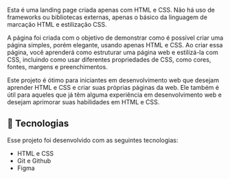 Esta é uma landing page criada apenas com HTML e CSS. Não há uso de frameworks ou bibliotecas externas, apenas o básico da linguagem de marcação HTML e estilização CSS.

A página foi criada com o objetivo de demonstrar como é possível criar uma página simples, porém elegante, usando apenas HTML e CSS. Ao criar essa página, você aprenderá como estruturar uma página web e estilizá-la com CSS, incluindo como usar diferentes propriedades de CSS, como cores, fontes, margens e preenchimentos.

Este projeto é ótimo para iniciantes em desenvolvimento web que desejam aprender HTML e CSS e criar suas próprias páginas da web. Ele também é útil para aqueles que já têm alguma experiência em desenvolvimento web e desejam aprimorar suas habilidades em HTML e CSS.

## 🚀 Tecnologias

Esse projeto foi desenvolvido com as seguintes tecnologias:

- HTML e CSS
- Git e Github
- Figma
